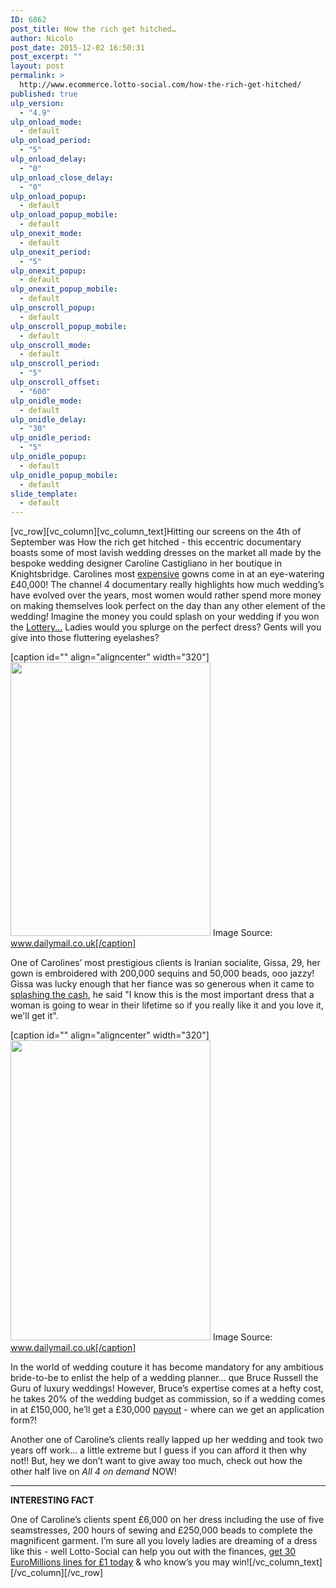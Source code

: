 ```yaml
---
ID: 6862
post_title: How the rich get hitched…
author: Nicolo
post_date: 2015-12-02 16:50:31
post_excerpt: ""
layout: post
permalink: >
  http://www.ecommerce.lotto-social.com/how-the-rich-get-hitched/
published: true
ulp_version:
  - "4.9"
ulp_onload_mode:
  - default
ulp_onload_period:
  - "5"
ulp_onload_delay:
  - "0"
ulp_onload_close_delay:
  - "0"
ulp_onload_popup:
  - default
ulp_onload_popup_mobile:
  - default
ulp_onexit_mode:
  - default
ulp_onexit_period:
  - "5"
ulp_onexit_popup:
  - default
ulp_onexit_popup_mobile:
  - default
ulp_onscroll_popup:
  - default
ulp_onscroll_popup_mobile:
  - default
ulp_onscroll_mode:
  - default
ulp_onscroll_period:
  - "5"
ulp_onscroll_offset:
  - "600"
ulp_onidle_mode:
  - default
ulp_onidle_delay:
  - "30"
ulp_onidle_period:
  - "5"
ulp_onidle_popup:
  - default
ulp_onidle_popup_mobile:
  - default
slide_template:
  - default
---
```

[vc_row][vc_column][vc_column_text]Hitting our screens on the 4th of September was How the rich get hitched - this eccentric documentary boasts some of most lavish wedding dresses on the market all made by the bespoke wedding designer Caroline Castigliano in her boutique in Knightsbridge. Carolines most <a href="/win-lottery-syndicates/?OL=8&amp;TP1=blog&amp;TP2=&amp;IP=&amp;Prosub_ID=2090&amp;a_bid=9f7cc6b8">expensive</a> gowns come in at an eye-watering £40,000! The channel 4 documentary really highlights how much wedding’s have evolved over the years, most women would rather spend more money on making themselves look perfect on the day than any other element of the wedding! Imagine the money you could splash on your wedding if you won the <a href="/win-lottery-syndicates/?OL=8&amp;TP1=blog&amp;TP2=&amp;IP=&amp;Prosub_ID=2090&amp;a_bid=9f7cc6b8">Lottery...</a> Ladies would you splurge on the perfect dress? Gents will you give into those fluttering eyelashes?  <!--more-->

[caption id="" align="aligncenter" width="320"]<img src="http://news-lotto-social.s3.amazonaws.com/news/wp-content/uploads/2015/09/2B9F94CA00000578-3208761-image-a-51_1440420171967-219x300.jpg" alt="" width="320" height="438" /> Image Source: www.dailymail.co.uk[/caption]

One of Carolines’ most prestigious clients is Iranian socialite, Gissa, 29, her gown is embroidered with 200,000 sequins and 50,000 beads, ooo jazzy! Gissa was lucky enough that her fiance was so generous when it came to <a href="/win-lottery-syndicates/?OL=8&amp;TP1=blog&amp;TP2=&amp;IP=&amp;Prosub_ID=2090&amp;a_bid=9f7cc6b8">splashing the cash</a>, he said "I know this is the most important dress that a woman is going to wear in their lifetime so if you really like it and you love it, we'll get it".

[caption id="" align="aligncenter" width="320"]<img src="http://news-lotto-social.s3.amazonaws.com/news/wp-content/uploads/2015/09/2B9F95D400000578-3208761-image-a-41_1440420078181.jpg" alt="" width="320" height="480" /> Image Source: www.dailymail.co.uk[/caption]

In the world of wedding couture it has become mandatory for any ambitious bride-to-be to enlist the help of a wedding planner… que Bruce Russell the Guru of luxury weddings! However, Bruce’s expertise comes at a hefty cost, he takes 20% of the wedding budget as commission, so if a wedding comes in at £150,000, he’ll get a £30,000 <a href="/win-lottery-syndicates/?OL=8&amp;TP1=blog&amp;TP2=&amp;IP=&amp;Prosub_ID=2090&amp;a_bid=9f7cc6b8">payout</a> - where can we get an application form?!

Another one of Caroline’s clients really lapped up her wedding and took two years off work… a little extreme but I guess if you can afford it then why not!! But, hey we don’t want to give away too much, check out how the other half live on <em>All 4 on demand</em> NOW!

----------------------------------------------------------------------

<strong>INTERESTING FACT</strong>

One of Caroline’s clients spent £6,000 on her dress including the use of five seamstresses, 200 hours of sewing and £250,000 beads to complete the magnificent garment. I’m sure all you lovely ladies are dreaming of a dress like this - well Lotto-Social can help you out with the finances, <a href="/win-lottery-syndicates/?OL=8&amp;TP1=blog&amp;TP2=&amp;IP=&amp;Prosub_ID=2090&amp;a_bid=9f7cc6b8">get 30 EuroMillions lines for £1 today</a> &amp; who know’s you may win![/vc_column_text][/vc_column][/vc_row]